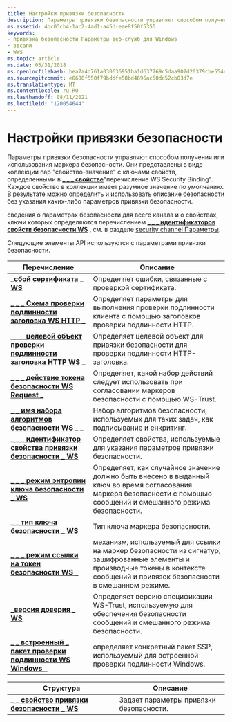 ```yaml
---
title: Настройки привязки безопасности
description: Параметры привязки безопасности управляют способом получения или использования маркера безопасности.
ms.assetid: 4bc03cb4-1ac2-4ad1-a45d-eae8f50f5355
keywords:
- привязка безопасности Параметры веб-служб для Windows
- ввсапи
- WWS
ms.topic: article
ms.date: 05/31/2018
ms.openlocfilehash: bea7a4d761a030636951ba1d637769c5daa907d20379cbe554e871aecb17736e
ms.sourcegitcommit: e6600f550f79bddfe58bd4696ac50dd52cb03d7e
ms.translationtype: MT
ms.contentlocale: ru-RU
ms.lasthandoff: 08/11/2021
ms.locfileid: "120054644"
---
```

# <a name="security-binding-settings"></a>Настройки привязки безопасности

Параметры привязки безопасности управляют способом получения или использования маркера безопасности. Они представлены в виде коллекции пар "свойство-значение" с ключами свойств, определенными в [**\_ \_ \_ свойстве**](/windows/desktop/api/WebServices/ns-webservices-ws_security_binding_property)"перечисление WS Security Binding". Каждое свойство в коллекции имеет разумное значение по умолчанию. В результате можно определить и использовать описание безопасности без указания каких-либо параметров привязки безопасности.


сведения о параметрах безопасности для всего канала и о свойствах, ключи которых определяются перечислением [**\_ \_ \_ идентификаторов свойств безопасности WS**](/windows/desktop/api/WebServices/ne-webservices-ws_security_property_id) , см. в разделе [security channel Параметры](security-channel-settings.md).

Следующие элементы API используются с параметрами привязки безопасности.

| Перечисление                                                                          | Описание                                                                                                                                                       |
|--------------------------------------------------------------------------------------|-------------------------------------------------------------------------------------------------------------------------------------------------------------------|
| [**\_сбой сертификата \_ WS**](/windows/win32/api/webservices/ne-webservices-ws_value_type)                                         | Определяет ошибки, связанные с проверкой сертификата.                                                                                                               |
| [**\_ \_ \_ Схема проверки подлинности заголовка WS HTTP \_**](https://technet.microsoft.com/windows/dd401907(v=vs.60))                 | Определяет параметры для выполнения проверки подлинности клиента с помощью заголовков проверки подлинности HTTP.                                                                       |
| [**\_ \_ \_ целевой объект проверки подлинности заголовка HTTP WS \_**](/windows/desktop/api/WebServices/ne-webservices-ws_http_header_auth_target)                 | Определяет целевой объект для привязки безопасности для проверки подлинности HTTP-заголовка.                                                                                           |
| [**\_ \_ \_ действие токена безопасности WS Request \_**](/windows/desktop/api/WebServices/ne-webservices-ws_request_security_token_action)     | Определяет, какой набор действий следует использовать при согласовании маркеров безопасности с помощью WS-Trust.                                                                              |
| [**\_ \_ имя набора алгоритмов безопасности WS \_ \_**](/windows/desktop/api/WebServices/ne-webservices-ws_security_algorithm_suite_name)     | Набор алгоритмов безопасности, используемых для таких задач, как подписывание и енкритинг.                                                                                      |
| [**\_ \_ \_ идентификатор свойства привязки безопасности \_ WS**](/windows/desktop/api/WebServices/ne-webservices-ws_security_binding_property_id)       | Определяет свойства, используемые для указания параметров привязки безопасности.                                                                                              |
| [**\_ \_ \_ режим энтропии ключа безопасности \_ WS**](/windows/desktop/api/WebServices/ne-webservices-ws_security_key_entropy_mode)             | Определяет, как случайное значение должно быть внесено в выданный ключ во время согласования маркера безопасности с помощью сообщений и смешанного режима безопасности.                     |
| [**\_ \_ тип ключа безопасности \_ WS**](/windows/desktop/api/WebServices/ne-webservices-ws_security_key_type)                              | Тип ключа маркера безопасности.                                                                                                                                 |
| [**\_ \_ \_ режим ссылки на токен безопасности WS \_**](/windows/desktop/api/WebServices/ne-webservices-ws_security_token_reference_mode)     | механизм, используемый для ссылки на маркер безопасности из сигнатур, зашифрованные элементы и производные токены в контексте сообщений и привязок безопасности в смешанном режиме. |
| [**\_версия доверия \_ WS**](/windows/desktop/api/WebServices/ne-webservices-ws_trust_version)                                       | Определяет версию спецификации WS-Trust, используемую для обеспечения безопасности сообщений и смешанного режима безопасности.                                                              |
| [**\_ \_ встроенный \_ пакет проверки подлинности WS Windows \_**](/windows/desktop/api/WebServices/ne-webservices-ws_windows_integrated_auth_package) | определяет конкретный пакет SSP, используемый для встроенной проверки подлинности Windows.                                                                                |



 



| Структура                                                               | Описание                                    |
|-------------------------------------------------------------------------|------------------------------------------------|
| [**\_ \_ свойство привязки безопасности \_ WS**](/windows/desktop/api/WebServices/ns-webservices-ws_security_binding_property) | Задает параметры привязки безопасности. |



 

 

 




